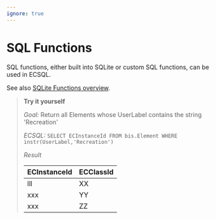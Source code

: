 ```yaml
---
ignore: true
---
```

# SQL Functions

SQL functions, either built into SQLite or custom SQL functions, can be used in ECSQL.

See also [SQLite Functions overview](https://www.sqlite.org/lang_corefunc.html).

> **Try it yourself**
>
> *Goal:* Return all Elements whose UserLabel contains the string 'Recreation'
>
> *ECSQL:* `SELECT ECInstanceId FROM bis.Element WHERE instr(UserLabel,'Recreation')`
>
> *Result*
>
> ECInstanceId | ECClassId
> -- | --
> lll | XX
> xxx | YY
> xxx | ZZ
